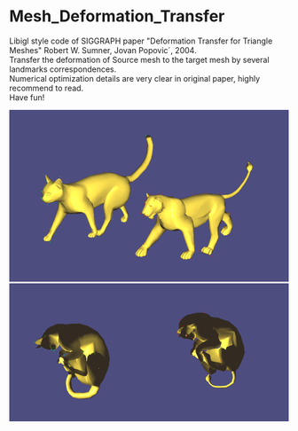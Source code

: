 # Mesh_Deformation_Transfer
Libigl style code of SIGGRAPH paper "Deformation Transfer for Triangle Meshes" Robert W. Sumner, Jovan Popovic´, 2004.  
Transfer the deformation of Source mesh to the target mesh by several landmarks correspondences.  
Numerical optimization details are very clear in original paper, highly recommend to read.  
Have fun!  

![Reference poses](images/reference_poses.png)  
![Deformation results](images/transferred_poses.png)
